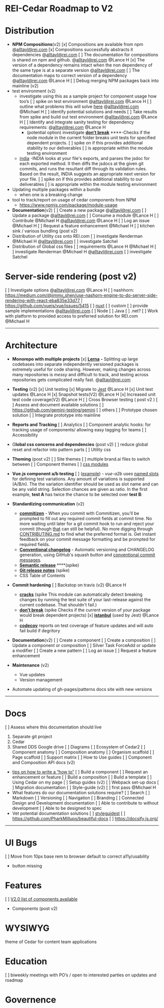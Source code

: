 # REI-Cedar Roadmap to V2

# Distribution 
- **NPM Compositions**(v2)
  [x] Compositions are available from npm @alltayl@rei.com
  [x]  Compositions successfully abstracts it dependencies @alltayl@rei.com
  [ ] The documentation for compositions is shared on npm and github. @alltayl@rei.com @Lance H
  [x] The version of a dependency remains  intact when the non dependency of the same type is at a separate version @alltayl@rei.com
  [ ]  The documentation maps to correct version of a dependency @alltayl@rei.com @Lance H
[ ] Debug merging NPM packages back into mainline (v2)
- test environment (v2)
  - investigate using this as a sample project for component usage how too’s
  [ ] spike on test environment @alltayl@rei.com @Lance H
    [ ] outline what problems this will solve [here](/doc/REI-Cedar-Quality-bcwHtHy3u5DH2O7m8VUNe) @alltayl@rei.com @Michael H
    [ ] identify potential solutions and needs 
  [ ] Take results from spike and build out test environment @alltayl@rei.com @Lance H
  [ ] Identify and integrate sanity testing for dependency requirements: @alltayl@rei.com @Lance H
    - (potential option) investigate  [**don’t break**](https://github.com/bahmutov/dont-break) ****-Checks if the node module in the current folder breaks unit tests for specified dependent projects.
      [ ]  spike on if this provides additional stability to our deliverables 
      [ ]  is appropriate within the module testing environment
  - [india](https://github.com/bcherny/india) -INDIA looks at your file's exports, and parses the jsdoc for each exported method. It then diffs the jsdocs at the given git commits, and runs the resultant diff through its validation rules. Based on the result, INDIA suggests an appropriate next version for your file.
      [ ]  spike on if this provides additional stability to our deliverables 
      [ ]  is appropriate within the module testing environment
- Updating multiple packages within a bundle 
  - when one is a breaking change
- tool to track/report on usage of cedar components from NPM
  - https://www.npmjs.com/package/module-usage
- **Documentation**(v2)
  [ ] Create a new package @alltayl@rei.com
  [ ] Update a package @alltayl@rei.com
  [ ] Consume a module @Lance H
  [ ] Contribute @Michael H @alltayl@rei.com @Lance H
  [ ] Log an issue @Michael H
  [ ] Request a feature enhancement @Michael H
[ ] kitchen sink / various bundling (post v2)
- Distribution of Utility css onto REI.com
  [ ] investigate Renderman @Michael H @alltayl@rei.com
  [ ] investigate Satchel
- Distribution of Global css files 
  [ ] requirements @Lance H @Michael H
  [ ] investigate Renderman @Michael H @alltayl@rei.com
  [ ] investigate Satchel
# Server-side rendering (post v2)
[ ] Investigate options @alltayl@rei.com @Lance H
  [ ] nashhorn: https://medium.com/@jimmy_shen/use-nashorn-engine-to-do-server-side-rendering-with-react-eba835e33d77 |  https://github.com/vuejs/vue/issues/5415 
  [ ]  [nuxt](https://nuxtjs.org/guide)
  [ ] custom
[ ] provide sample implementations @alltayl@rei.com
  [ ] Node
  [ ] Java
  [ ] .net?
[ ] Work with platform to provided access to preferred solution for REI.com @Michael H


----------
# Architecture
- **Monorepo with multiple projects**
[x] [**Lerna**](https://github.com/lerna/lerna) **-** Splitting up large codebases into separate independently versioned packages is extremely useful for code sharing. However, making changes across many repositories is *messy* and difficult to track, and testing across repositories gets complicated really fast. @alltayl@rei.com
- **Testing** (v2)
  [x] Unit testing
    [x] Migrate to  [Jest](https://facebook.github.io/jest/) @Lance H
    [x] Unit test updates @Lance H
    [x] Snapshot tests(V2) @Lance H
    [x] Increased unit test code coverage(V2) @Lance H
[ ] Cross Browser testing ( post v2 )
  [ ] Assess and document available solutions
    [ ] https://github.com/gemini-testing/gemini
    [ ] others
  [ ] Prototype chosen solution
  [ ] Integrate prototype into mainline
  
- **Reports and Tracking**
  [ ] Analytics
    [ ] Component analytic hooks: for tracking usage of components/ allowing easy tagging for teams
  [ ] Accessibility


- G**lobal css concerns and dependencies** (post v2)
  [ ] reduce global reset and refactor into pattern parts
  [ ] Utility css
  
- **Theming** (post v2)
  [ ] Site themes
    [ ] multiple brand.ai files to switch between
  [ ] Component themes
    [ ] [css modules](https://github.com/css-modules/css-modules)
    
- **Vue.js component a/b testing** 
  [ ] ([example](https://github.com/fromAtoB/vue-a2b)) - *vue-a2b* uses [named slots](https://vuejs.org/v2/guide/components.html#Named-Slots) for defining test variations. Any amount of variations is supported (A/B/n). The the variation identifier should be used as slot name and can be any valid string. Selection chances are given as ratio. In the first example, **test A** has twice the chance to be selected over **test B**:
- **Standardizing communication** (v2)
  - [**commitizen**](https://github.com/commitizen/cz-cli) - When you commit with Commitizen, you'll be prompted to fill out any required commit fields at commit time. No more waiting until later for a git commit hook to run and reject your commit (though [that](https://github.com/kentcdodds/validate-commit-msg) can still be helpful). No more digging through [CONTRIBUTING.md](https://github.com/commitizen/cz-cli/blob/master/CONTRIBUTING.md) to find what the preferred format is. Get instant feedback on your commit message formatting and be prompted for required fields.
  - [**Conventional changelog**](https://github.com/conventional-changelog/standard-version) - Automatic versioning and CHANGELOG generation, using GitHub's squash button and [conventional commit messages](https://conventionalcommits.org/).
  - [**Semantic release**](https://github.com/semantic-release/semantic-release) ****(spike)
  - [**Git release notes**](https://github.com/ariatemplates/git-release-notes) (spike)
  - CSS Table of Contents 
- **Commit hardening** 
  [ ] Backstop on travis (v2) @Lance H
  - [**cracks**](https://github.com/semantic-release/cracks) (spike This module can automatically detect breaking changes by running the test suite of your last-release against the current codebase. That shouldn't fail.)
  - [**don’t break**](https://github.com/bahmutov/dont-break) (spike Checks if the current version of your package would break dependent projects)
  [x]  [**istanbul**](https://github.com/gotwarlost/istanbul) (used by Jest) @Lance H
  - [**codecov**](https://codecov.io/) reports on test coverage of feature updates and will auto fail build if degritory
- **Documentation**(v2)
  [ ] Create a component
  [ ] Create a composition
  [ ] Update a component or composition
  [ ] Silver Task ForceAdd or update a modifier
  [ ] Create a new pattern
  [ ] Log an issue
  [ ] Request a feature enhancement
- **Maintenance** (v2)
  - Vue updates
  - Version management 
- Automate updating of gh-pages/patterns docs site with new versions


----------
# Docs 
[ ] Assess where this documentation should live
  1. Separate git project 
  2. Cedar
  3. Shared DDS Google drive
[ ] Diagrams
    [ ] Ecosystem of Cedar2
    [ ] Component anatomy 
    [ ] Composition anatomy 
    [ ] Organism scaffold 
    [ ] Page scaffold
  [ ] Support matrix
[ ] How to Use guides
  [ ] Component and Composition API docs (v2)
  - [tips on how to write a “how to”](https://medium.com/@rachel.sobel/how-to-write-technical-how-tos-4279d2534786)
    [ ] Build a component
    [ ] Request an enhancement or feature 
    [ ] Build a composition
    [ ] Build a template
    [ ] Using Cedar on my page
  [ ] Setup guides (v2)
    [ ] Webpack set-up docs
    [ ] Migration documentation
  [ ] Style-guide (v2)
    [ ] first pass @Michael H
- What features do our documentation solutions require?
  [ ] Search
  [ ] Markdown
  [ ] Versioning
  [ ] Navigation
  [ ] Branding
  [ ] Connected Design and Development documentation
  [ ] Able to contribute to without development 
  [ ] Able to be designed to spec
- Vet potential documentation solutions
  [ ] [styleguidest](https://github.com/vue-styleguidist/vue-styleguidist)
  [ ] https://github.com/PharkMillups/beautiful-docs
  [ ] https://docsify.js.org/


----------


# UI Bugs
[ ] Move from 10px base rem to browser default to correct a11y/usability
- button missing 


# Features
[ ] [V2.0 list of components available](https://docs.google.com/spreadsheets/d/1LDGIt42ulrlWcJXajD6rscHaRDA6R64iTE2IR_m1jps/edit#gid=0) 
- Components (post v2)

 

# WYSIWYG

theme of Cedar for content team applications 


# Education
[ ] biweekly meetings with PO’s / open to interested parties on updates and roadmap
# Governence


